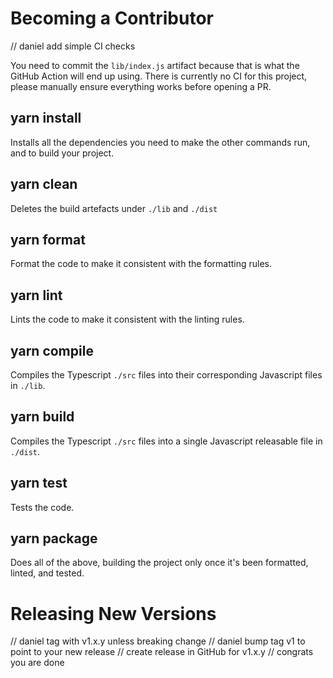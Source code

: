 # Becoming a Contributor

// daniel add simple CI checks

You need to commit the `lib/index.js` artifact because that is what the GitHub Action will end up using. There is
currently no CI for this project, please manually ensure everything works before opening a PR.

## yarn install

Installs all the dependencies you need to make the other commands run, and to build your project.

## yarn clean

Deletes the build artefacts under `./lib` and `./dist`

## yarn format

Format the code to make it consistent with the formatting rules.

## yarn lint

Lints the code to make it consistent with the linting rules.

## yarn compile

Compiles the Typescript `./src` files into their corresponding Javascript files in `./lib`.

## yarn build

Compiles the Typescript `./src` files into a single Javascript releasable file in `./dist`.

## yarn test

Tests the code.

## yarn package

Does all of the above, building the project only once it's been formatted, linted, and tested.

# Releasing New Versions

// daniel tag with v1.x.y unless breaking change
// daniel bump tag v1 to point to your new release
// create release in GitHub for v1.x.y
// congrats you are done

